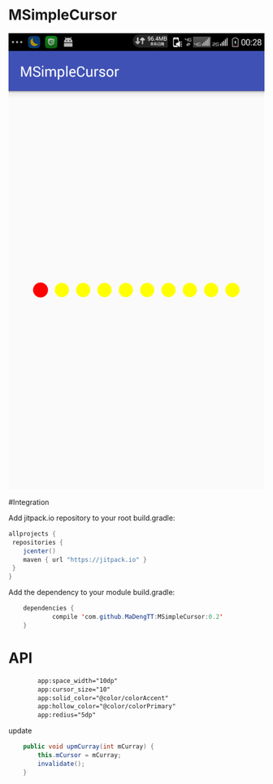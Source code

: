 # MSimpleCursor
![](https://github.com/MaDengTT/MSimpleCursor/blob/master/device.png)

#Integration

Add jitpack.io repository to your root build.gradle:
```java
allprojects {
 repositories {
    jcenter()
    maven { url "https://jitpack.io" }
 }
}
```
Add the dependency to your module build.gradle:
```java
	dependencies {
	        compile 'com.github.MaDengTT:MSimpleCursor:0.2'
	}
```

# API
```xml
        app:space_width="10dp"
        app:cursor_size="10"
        app:solid_color="@color/colorAccent"
        app:hollow_color="@color/colorPrimary"
        app:redius="5dp"
```
update
```java
    public void upmCurray(int mCurray) {
        this.mCursor = mCurray;
        invalidate();
    }
```

